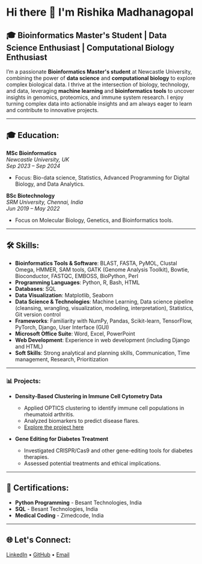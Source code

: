 # Hi there 👋 I'm Rishika Madhanagopal
## 🎓 Bioinformatics Master's Student | Data Science Enthusiast | Computational Biology Enthusiast

I’m a passionate **Bioinformatics Master's student** at Newcastle University, combining the power of **data science** and **computational biology** to explore complex biological data. I thrive at the intersection of biology, technology, and data, leveraging **machine learning** and **bioinformatics tools** to uncover insights in genomics, proteomics, and immune system research. I enjoy turning complex data into actionable insights and am always eager to learn and contribute to innovative projects.

---

## 🎓 Education:
**MSc Bioinformatics**  
_Newcastle University, UK_  
_Sep 2023 – Sep 2024_  
- Focus: Bio-data science, Statistics, Advanced Programming for Digital Biology, and Data Analytics.

**BSc Biotechnology**  
_SRM University, Chennai, India_  
_Jun 2019 – May 2022_  
- Focus on Molecular Biology, Genetics, and Bioinformatics tools.
  
---

## 🛠 Skills:

- **Bioinformatics Tools & Software**: BLAST, FASTA, PyMOL, Clustal Omega, HMMER, SAM tools, GATK (Genome Analysis Toolkit), Bowtie, Bioconductor, FASTQC, EMBOSS, BioPython, Perl  
- **Programming Languages**: Python, R, Bash, HTML  
- **Databases**: SQL  
- **Data Visualization**: Matplotlib, Seaborn  
- **Data Science & Technologies**: Machine Learning, Data science pipeline (cleansing, wrangling, visualization, modeling, interpretation), Statistics, Git version control  
- **Frameworks**: Familiarity with NumPy, Pandas, Scikit-learn, TensorFlow, PyTorch, Django, User Interface (GUI)  
- **Microsoft Office Suite**: Word, Excel, PowerPoint  
- **Web Development**: Experience in web development (including Django and HTML)  
- **Soft Skills**: Strong analytical and planning skills, Communication, Time management, Research, Prioritization  


---

### 📊 Projects:
- **Density-Based Clustering in Immune Cell Cytometry Data**  
   - Applied OPTICS clustering to identify immune cell populations in rheumatoid arthritis.
   - Analyzed biomarkers to predict disease flares.
   - [Explore the project here](https://github.com/Rishika-Madhanagopal/Rheumatoid-Arthritis)

- **Gene Editing for Diabetes Treatment**  
   - Investigated CRISPR/Cas9 and other gene-editing tools for diabetes therapies.
   - Assessed potential treatments and ethical implications.

---

## 📜 Certifications:
- **Python Programming** - Besant Technologies, India
- **SQL** - Besant Technologies, India
- **Medical Coding** - Zimedcode, India

---

## 🌐 Let's Connect:
[LinkedIn](https://www.linkedin.com/in/rishikam) • [GitHub](https://github.com/Rishika-Madhanagopal) • [Email](mailto:your-rishikamadhanagopal@gmail.com)



